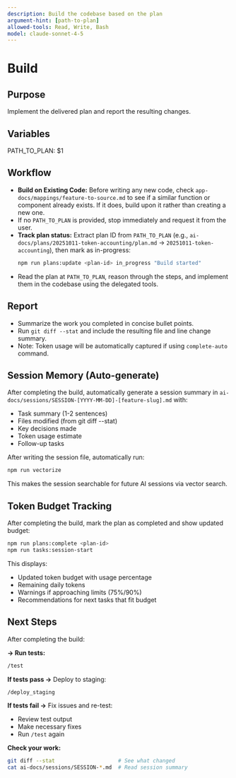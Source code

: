```yaml
---
description: Build the codebase based on the plan
argument-hint: [path-to-plan]
allowed-tools: Read, Write, Bash
model: claude-sonnet-4-5
---
```


# Build

## Purpose
Implement the delivered plan and report the resulting changes.

## Variables
PATH_TO_PLAN: $1

## Workflow
- **Build on Existing Code:** Before writing any new code, check `app-docs/mappings/feature-to-source.md` to see if a similar function or component already exists. If it does, build upon it rather than creating a new one.
- If no `PATH_TO_PLAN` is provided, stop immediately and request it from the user.
- **Track plan status:** Extract plan ID from `PATH_TO_PLAN` (e.g., `ai-docs/plans/20251011-token-accounting/plan.md` → `20251011-token-accounting`), then mark as in-progress:
  ```bash
  npm run plans:update <plan-id> in_progress "Build started"
  ```
- Read the plan at `PATH_TO_PLAN`, reason through the steps, and implement them in the codebase using the delegated tools.

## Report
- Summarize the work you completed in concise bullet points.
- Run `git diff --stat` and include the resulting file and line change summary.
- Note: Token usage will be automatically captured if using `complete-auto` command.

## Session Memory (Auto-generate)
After completing the build, automatically generate a session summary in `ai-docs/sessions/SESSION-[YYYY-MM-DD]-[feature-slug].md` with:
- Task summary (1-2 sentences)
- Files modified (from git diff --stat)
- Key decisions made
- Token usage estimate
- Follow-up tasks

After writing the session file, automatically run:
```bash
npm run vectorize
```

This makes the session searchable for future AI sessions via vector search.

## Token Budget Tracking
After completing the build, mark the plan as completed and show updated budget:
```bash
npm run plans:complete <plan-id>
npm run tasks:session-start
```

This displays:
- Updated token budget with usage percentage
- Remaining daily tokens
- Warnings if approaching limits (75%/90%)
- Recommendations for next tasks that fit budget

## Next Steps
After completing the build:

**→ Run tests:**
```bash
/test
```

**If tests pass →** Deploy to staging:
```bash
/deploy_staging
```

**If tests fail →** Fix issues and re-test:
- Review test output
- Make necessary fixes
- Run `/test` again

**Check your work:**
```bash
git diff --stat                    # See what changed
cat ai-docs/sessions/SESSION-*.md  # Read session summary
```
